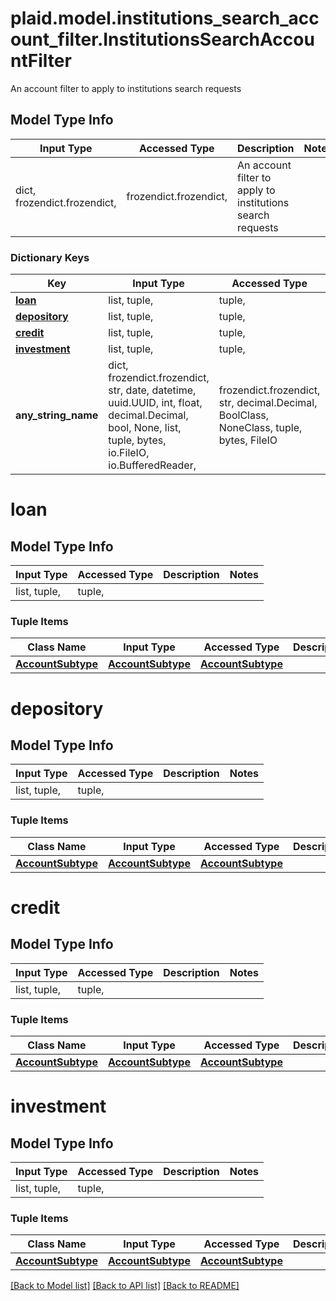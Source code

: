 # plaid.model.institutions_search_account_filter.InstitutionsSearchAccountFilter

An account filter to apply to institutions search requests

## Model Type Info
Input Type | Accessed Type | Description | Notes
------------ | ------------- | ------------- | -------------
dict, frozendict.frozendict,  | frozendict.frozendict,  | An account filter to apply to institutions search requests | 

### Dictionary Keys
Key | Input Type | Accessed Type | Description | Notes
------------ | ------------- | ------------- | ------------- | -------------
**[loan](#loan)** | list, tuple,  | tuple,  |  | [optional] 
**[depository](#depository)** | list, tuple,  | tuple,  |  | [optional] 
**[credit](#credit)** | list, tuple,  | tuple,  |  | [optional] 
**[investment](#investment)** | list, tuple,  | tuple,  |  | [optional] 
**any_string_name** | dict, frozendict.frozendict, str, date, datetime, uuid.UUID, int, float, decimal.Decimal, bool, None, list, tuple, bytes, io.FileIO, io.BufferedReader,  | frozendict.frozendict, str, decimal.Decimal, BoolClass, NoneClass, tuple, bytes, FileIO | any string name can be used but the value must be the correct type | [optional]

# loan

## Model Type Info
Input Type | Accessed Type | Description | Notes
------------ | ------------- | ------------- | -------------
list, tuple,  | tuple,  |  | 

### Tuple Items
Class Name | Input Type | Accessed Type | Description | Notes
------------- | ------------- | ------------- | ------------- | -------------
[**AccountSubtype**](AccountSubtype.md) | [**AccountSubtype**](AccountSubtype.md) | [**AccountSubtype**](AccountSubtype.md) |  | 

# depository

## Model Type Info
Input Type | Accessed Type | Description | Notes
------------ | ------------- | ------------- | -------------
list, tuple,  | tuple,  |  | 

### Tuple Items
Class Name | Input Type | Accessed Type | Description | Notes
------------- | ------------- | ------------- | ------------- | -------------
[**AccountSubtype**](AccountSubtype.md) | [**AccountSubtype**](AccountSubtype.md) | [**AccountSubtype**](AccountSubtype.md) |  | 

# credit

## Model Type Info
Input Type | Accessed Type | Description | Notes
------------ | ------------- | ------------- | -------------
list, tuple,  | tuple,  |  | 

### Tuple Items
Class Name | Input Type | Accessed Type | Description | Notes
------------- | ------------- | ------------- | ------------- | -------------
[**AccountSubtype**](AccountSubtype.md) | [**AccountSubtype**](AccountSubtype.md) | [**AccountSubtype**](AccountSubtype.md) |  | 

# investment

## Model Type Info
Input Type | Accessed Type | Description | Notes
------------ | ------------- | ------------- | -------------
list, tuple,  | tuple,  |  | 

### Tuple Items
Class Name | Input Type | Accessed Type | Description | Notes
------------- | ------------- | ------------- | ------------- | -------------
[**AccountSubtype**](AccountSubtype.md) | [**AccountSubtype**](AccountSubtype.md) | [**AccountSubtype**](AccountSubtype.md) |  | 

[[Back to Model list]](../../README.md#documentation-for-models) [[Back to API list]](../../README.md#documentation-for-api-endpoints) [[Back to README]](../../README.md)

